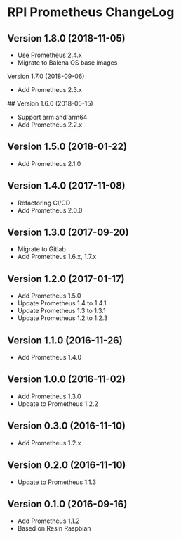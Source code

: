# RPI Prometheus ChangeLog

## Version 1.8.0 (2018-11-05)

- Use Prometheus 2.4.x
- Migrate to Balena OS base images

Version 1.7.0 (2018-09-06)

- Add Prometheus 2.3.x

## Version 1.6.0 (2018-05-15)

- Support arm and arm64
- Add Prometheus 2.2.x

## Version 1.5.0 (2018-01-22)

- Add Prometheus 2.1.0

## Version 1.4.0 (2017-11-08)

- Refactoring CI/CD
- Add Prometheus 2.0.0

## Version 1.3.0 (2017-09-20)

- Migrate to Gitlab
- Add Prometheus 1.6.x, 1.7.x

## Version 1.2.0 (2017-01-17)

- Add Prometheus 1.5.0
- Update Prometheus 1.4 to 1.4.1
- Update Prometheus 1.3 to 1.3.1
- Update Prometheus 1.2 to 1.2.3

## Version 1.1.0 (2016-11-26)

- Add Prometheus 1.4.0

## Version 1.0.0 (2016-11-02)

- Add Prometheus 1.3.0
- Update to Prometheus 1.2.2

## Version 0.3.0 (2016-11-10)

- Add Prometheus 1.2.x

## Version 0.2.0 (2016-11-10)

- Update to Prometheus 1.1.3

## Version 0.1.0 (2016-09-16)

- Add Prometheus 1.1.2
- Based on Resin Raspbian
